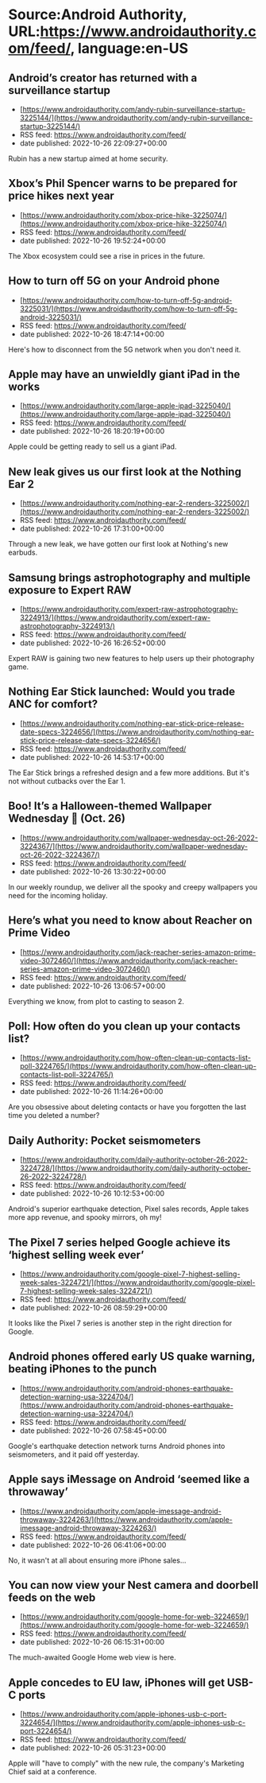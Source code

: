 # Source:Android Authority, URL:https://www.androidauthority.com/feed/, language:en-US

## Android’s creator has returned with a surveillance startup
 - [https://www.androidauthority.com/andy-rubin-surveillance-startup-3225144/](https://www.androidauthority.com/andy-rubin-surveillance-startup-3225144/)
 - RSS feed: https://www.androidauthority.com/feed/
 - date published: 2022-10-26 22:09:27+00:00

Rubin has a new startup aimed at home security.

## Xbox’s Phil Spencer warns to be prepared for price hikes next year
 - [https://www.androidauthority.com/xbox-price-hike-3225074/](https://www.androidauthority.com/xbox-price-hike-3225074/)
 - RSS feed: https://www.androidauthority.com/feed/
 - date published: 2022-10-26 19:52:24+00:00

The Xbox ecosystem could see a rise in prices in the future.

## How to turn off 5G on your Android phone
 - [https://www.androidauthority.com/how-to-turn-off-5g-android-3225031/](https://www.androidauthority.com/how-to-turn-off-5g-android-3225031/)
 - RSS feed: https://www.androidauthority.com/feed/
 - date published: 2022-10-26 18:47:14+00:00

Here's how to disconnect from the 5G network when you don't need it.

## Apple may have an unwieldly giant iPad in the works
 - [https://www.androidauthority.com/large-apple-ipad-3225040/](https://www.androidauthority.com/large-apple-ipad-3225040/)
 - RSS feed: https://www.androidauthority.com/feed/
 - date published: 2022-10-26 18:20:19+00:00

Apple could be getting ready to sell us a giant iPad.

## New leak gives us our first look at the Nothing Ear 2
 - [https://www.androidauthority.com/nothing-ear-2-renders-3225002/](https://www.androidauthority.com/nothing-ear-2-renders-3225002/)
 - RSS feed: https://www.androidauthority.com/feed/
 - date published: 2022-10-26 17:31:00+00:00

Through a new leak, we have gotten our first look at Nothing's new earbuds.

## Samsung brings astrophotography and multiple exposure to Expert RAW
 - [https://www.androidauthority.com/expert-raw-astrophotography-3224913/](https://www.androidauthority.com/expert-raw-astrophotography-3224913/)
 - RSS feed: https://www.androidauthority.com/feed/
 - date published: 2022-10-26 16:26:52+00:00

Expert RAW is gaining two new features to help users up their photography game.

## Nothing Ear Stick launched: Would you trade ANC for comfort?
 - [https://www.androidauthority.com/nothing-ear-stick-price-release-date-specs-3224656/](https://www.androidauthority.com/nothing-ear-stick-price-release-date-specs-3224656/)
 - RSS feed: https://www.androidauthority.com/feed/
 - date published: 2022-10-26 14:53:17+00:00

The Ear Stick brings a refreshed design and a few more additions. But it's not without cutbacks over the Ear 1.

## Boo! It’s a Halloween-themed Wallpaper Wednesday 👻 (Oct. 26)
 - [https://www.androidauthority.com/wallpaper-wednesday-oct-26-2022-3224367/](https://www.androidauthority.com/wallpaper-wednesday-oct-26-2022-3224367/)
 - RSS feed: https://www.androidauthority.com/feed/
 - date published: 2022-10-26 13:30:22+00:00

In our weekly roundup, we deliver all the spooky and creepy wallpapers you need for the incoming holiday.

## Here’s what you need to know about Reacher on Prime Video
 - [https://www.androidauthority.com/jack-reacher-series-amazon-prime-video-3072460/](https://www.androidauthority.com/jack-reacher-series-amazon-prime-video-3072460/)
 - RSS feed: https://www.androidauthority.com/feed/
 - date published: 2022-10-26 13:06:57+00:00

Everything we know, from plot to casting to season 2.

## Poll: How often do you clean up your contacts list?
 - [https://www.androidauthority.com/how-often-clean-up-contacts-list-poll-3224765/](https://www.androidauthority.com/how-often-clean-up-contacts-list-poll-3224765/)
 - RSS feed: https://www.androidauthority.com/feed/
 - date published: 2022-10-26 11:14:26+00:00

Are you obsessive about deleting contacts or have you forgotten the last time you deleted a number?

## Daily Authority: Pocket seismometers
 - [https://www.androidauthority.com/daily-authority-october-26-2022-3224728/](https://www.androidauthority.com/daily-authority-october-26-2022-3224728/)
 - RSS feed: https://www.androidauthority.com/feed/
 - date published: 2022-10-26 10:12:53+00:00

Android's superior earthquake detection, Pixel sales records, Apple takes more app revenue, and spooky mirrors, oh my!

## The Pixel 7 series helped Google achieve its ‘highest selling week ever’
 - [https://www.androidauthority.com/google-pixel-7-highest-selling-week-sales-3224721/](https://www.androidauthority.com/google-pixel-7-highest-selling-week-sales-3224721/)
 - RSS feed: https://www.androidauthority.com/feed/
 - date published: 2022-10-26 08:59:29+00:00

It looks like the Pixel 7 series is another step in the right direction for Google.

## Android phones offered early US quake warning, beating iPhones to the punch
 - [https://www.androidauthority.com/android-phones-earthquake-detection-warning-usa-3224704/](https://www.androidauthority.com/android-phones-earthquake-detection-warning-usa-3224704/)
 - RSS feed: https://www.androidauthority.com/feed/
 - date published: 2022-10-26 07:58:45+00:00

Google's earthquake detection network turns Android phones into seismometers, and it paid off yesterday.

## Apple says iMessage on Android ‘seemed like a throwaway’
 - [https://www.androidauthority.com/apple-imessage-android-throwaway-3224263/](https://www.androidauthority.com/apple-imessage-android-throwaway-3224263/)
 - RSS feed: https://www.androidauthority.com/feed/
 - date published: 2022-10-26 06:41:06+00:00

No, it wasn't at all about ensuring more iPhone sales...

## You can now view your Nest camera and doorbell feeds on the web
 - [https://www.androidauthority.com/google-home-for-web-3224659/](https://www.androidauthority.com/google-home-for-web-3224659/)
 - RSS feed: https://www.androidauthority.com/feed/
 - date published: 2022-10-26 06:15:31+00:00

The much-awaited Google Home web view is here.

## Apple concedes to EU law, iPhones will get USB-C ports
 - [https://www.androidauthority.com/apple-iphones-usb-c-port-3224654/](https://www.androidauthority.com/apple-iphones-usb-c-port-3224654/)
 - RSS feed: https://www.androidauthority.com/feed/
 - date published: 2022-10-26 05:31:23+00:00

Apple will "have to comply" with the new rule, the company's Marketing Chief said at a conference.

